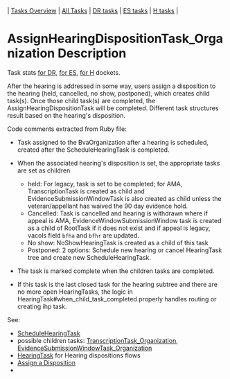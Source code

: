 | [Tasks Overview](tasks-overview.md) | [All Tasks](../alltasks.md) | [DR tasks](../docs-DR/tasklist.md) | [ES tasks](../docs-ES/tasklist.md) | [H tasks](../docs-H/tasklist.md) |

# AssignHearingDispositionTask_Organization Description

Task stats [for DR](../docs-DR/AssignHearingDispositionTask_Organization.md), [for ES](../docs-ES/AssignHearingDispositionTask_Organization.md), [for H](../docs-H/AssignHearingDispositionTask_Organization.md) dockets.

After the hearing is addressed in some way, users assign a disposition to the hearing (held, cancelled, no show, postponed), which creates child task(s). Once those child task(s) are completed, the AssignHearingDispositionTask will be completed. Different task structures result based on the hearing's disposition.

<!-- class_comments:begin -->
<!-- Do not modify within this block; modify associated rb file instead and run comments_to_descriptions.py. -->
Code comments extracted from Ruby file:
* Task assigned to the BvaOrganization after a hearing is scheduled, created after the ScheduleHearingTask
  is completed.
  
* When the associated hearing's disposition is set, the appropriate tasks are set as children
    - held: For legacy, task is set to be completed; for AMA, TranscriptionTask is created as child and
          EvidenceSubmissionWindowTask is also created as child unless the veteran/appellant has waived
          the 90 day evidence hold.
    - Cancelled: Task is cancelled and hearing is withdrawn where if appeal is AMA, EvidenceWindowSubmissionWindow
                 task is created as a child of RootTask if it does not exist and if appeal is legacy, vacols field
                 `bfha` and `bfhr` are updated.
    - No show: NoShowHearingTask is created as a child of this task
    - Postponed: 2 options: Schedule new hearing or cancel HearingTask tree and create new ScheduleHearingTask.
  
* The task is marked complete when the children tasks are completed.
  
* If this task is the last closed task for the hearing subtree and there are no more open HearingTasks,
  the logic in HearingTask#when_child_task_completed properly handles routing or creating ihp task.
<!-- class_comments:end -->

See: 
* [ScheduleHearingTask](ScheduleHearingTask_Organization.md)
* possible children tasks: [TranscriptionTask_Organization](TranscriptionTask_Organization.md), [EvidenceSubmissionWindowTask_Organization](EvidenceSubmissionWindowTask_Organization.md)
* [HearingTask](HearingTask_Organization.md) for Hearing dispositions flows
* [Assign a Disposition](https://github.com/department-of-veterans-affairs/caseflow/wiki/Caseflow-Hearings#3-assign-a-disposition)
* 